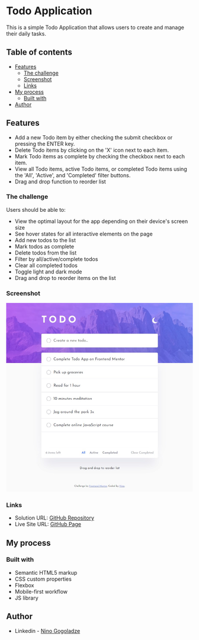 # Todo Application

This is a simple Todo Application that allows users to create and manage their daily tasks. 

## Table of contents

- [Features](#features)
  - [The challenge](#the-challenge)
  - [Screenshot](#screenshot)
  - [Links](#links)
- [My process](#my-process)
  - [Built with](#built-with)
- [Author](#author)


## Features

- Add a new Todo item by either checking the submit checkbox or pressing the ENTER key.
- Delete Todo items by clicking on the 'X' icon next to each item.
- Mark Todo items as complete by checking the checkbox next to each item.
- View all Todo items, active Todo items, or completed Todo items using the 'All', 'Active', and 'Completed' filter buttons.
- Drag and drop function to reorder list

### The challenge

Users should be able to:

- View the optimal layout for the app depending on their device's screen size
- See hover states for all interactive elements on the page
- Add new todos to the list
- Mark todos as complete
- Delete todos from the list
- Filter by all/active/complete todos
- Clear all completed todos
- Toggle light and dark mode
- Drag and drop to reorder items on the list

### Screenshot

![](./screenshot.jpg)


### Links

- Solution URL: [GitHub Repository](https://github.com/ninogogol/todo-app-main)
- Live Site URL: [GitHub Page](https://ninogogol.github.io/todo-app-main/)

## My process

### Built with

- Semantic HTML5 markup
- CSS custom properties
- Flexbox
- Mobile-first workflow
- JS library


## Author

- Linkedin - [Nino Gogoladze](https://www.linkedin.com/in/nino-gogoladze-80a075227/)